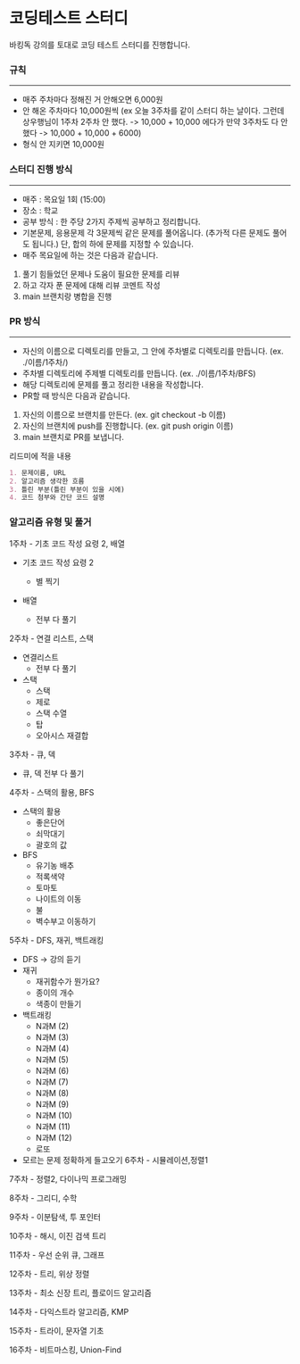 # 코딩테스트 스터디
바킹독 강의를 토대로 코딩 테스트 스터디를 진행합니다.

### 규칙
---
- 매주 주차마다 정해진 거 안해오면 6,000원
- 안 해온 주차마다 10,000원씩
(ex 오늘 3주차를 같이 스터디 하는 날이다. 그런데 상우행님이 1주차 2주차 안 했다. -> 10,000 + 10,000 에다가 만약 3주차도 다 안 했다 -> 10,000 + 10,000 + 6000)
- 형식 안 지키면 10,000원

### 스터디 진행 방식
---
- 매주 : 목요일 1회 (15:00)
- 장소 : 학교
- 공부 방식 : 한 주당 2가지 주제씩 공부하고 정리합니다.
- 기본문제, 응용문제 각 3문제씩 같은 문제를 풀어옵니다. (추가적 다른 문제도 풀어도 됩니다.) 단, 합의 하에 문제를 지정할 수 있습니다.
- 매주 목요일에 하는 것은 다음과 같습니다.
1. 풀기 힘들었던 문제나 도움이 필요한 문제를 리뷰
2. 하고 각자 푼 문제에 대해 리뷰 코멘트 작성 
3. main 브랜치랑 병합을 진행

### PR 방식
--- 
- 자신의 이름으로 디렉토리를 만들고, 그 안에 주차별로 디렉토리를 만듭니다. (ex. ./이름/1주차/)
- 주차별 디렉토리에 주제별 디렉토리를 만듭니다. (ex. ./이름/1주차/BFS)
- 해당 디렉토리에 문제를 풀고 정리한 내용을 작성합니다.
- PR할 때 방식은 다음과 같습니다.
1. 자신의 이름으로 브랜치를 만든다. (ex. git checkout -b 이름)
2. 자신의 브랜치에 push를 진행합니다. (ex. git push origin 이름)
3. main 브랜치로 PR를 보냅니다.

리드미에 적을 내용
```markdown
1. 문제이름, URL
2. 알고리즘 생각한 흐름
3. 틀린 부분(틀린 부분이 있을 시에)
4. 코드 첨부와 간단 코드 설명
```

### 알고리즘 유형 및 풀거
1주차 - 기초 코드 작성 요령 2, 배열
- 기초 코드 작성 요령 2 

    - 별 찍기
- 배열
    - 전부 다 풀기

2주차 - 연결 리스트, 스택
- 연결리스트 
    - 전부 다 풀기
- 스택
    - 스택
    - 제로
    - 스택 수열
    - 탑
    - 오아시스 재결합

3주차 - 큐, 덱
- 큐, 덱 전부 다 풀기

4주차 - 스택의 활용, BFS
- 스택의 활용
    - 좋은단어
    - 쇠막대기
    - 괄호의 값
- BFS
    - 유기농 배추
    - 적록색약
    - 토마토
    - 나이트의 이동
    - 불
    - 벽수부고 이동하기

5주차 - DFS, 재귀, 백트래킹
- DFS -> 강의 듣기
- 재귀
    - 재귀함수가 뭔가요?
    - 종이의 개수
    - 색종이 만들기
- 백트래킹
    - N과M (2)
    - N과M (3)
    - N과M (4)
    - N과M (5)
    - N과M (6)
    - N과M (7)
    - N과M (8)
    - N과M (9)
    - N과M (10)
    - N과M (11)
    - N과M (12)
    - 로또
- 모르는 문제 정확하게 들고오기
6주차 - 시뮬레이션,정렬1

7주차 - 정렬2, 다이나믹 프로그래밍

8주차 - 그리디, 수학

9주차 - 이분탐색, 투 포인터

10주차 - 해시, 이진 검색 트리

11주차 - 우선 순위 큐, 그래프

12주차 - 트리, 위상 정렬

13주차 - 최소 신장 트리, 플로이드 알고리즘

14주차 - 다익스트라 알고리즘, KMP

15주차 - 트라이, 문자열 기초

16주차 - 비트마스킹, Union-Find






